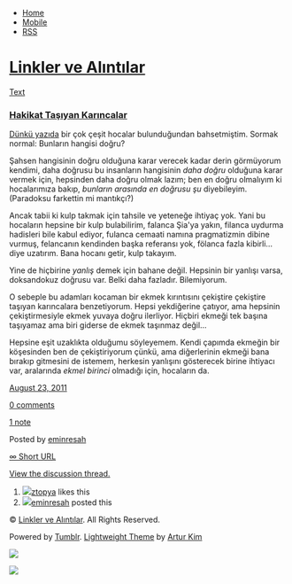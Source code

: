 -   [Home](/)
-   [Mobile](/mobile)
-   [RSS](http://eminresah.tumblr.com/rss)

[Linkler ve Alıntılar](/)
=========================

[Text](http://eminresah.tumblr.com/post/9277190043/hakikat-tas-yan-kar-ncalar)

### [Hakikat Taşıyan Karıncalar](http://eminresah.tumblr.com/post/9277190043/hakikat-tas-yan-kar-ncalar)

[Dünkü yazıda](http://blog.eminresah.com/?p=466) bir çok çeşit hocalar
bulunduğundan bahsetmiştim. Sormak normal: Bunların hangisi doğru?

Şahsen hangisinin doğru olduğuna karar verecek kadar derin görmüyorum
kendimi, daha doğrusu bu insanların hangisinin *daha doğru* olduğuna
karar vermek için, hepsinden daha doğru olmak lazım; ben en doğru
olmalıyım ki hocalarımıza bakıp, *bunların arasında en doğrusu şu*
diyebileyim. (Paradoksu farkettin mi mantıkçı?)

Ancak tabii ki kulp takmak için tahsile ve yeteneğe ihtiyaç yok. Yani bu
hocaların hepsine bir kulp bulabilirim, falanca Şia'ya yakın, filanca
uydurma hadisleri bile kabul ediyor, fulanca cemaati namına pragmatizmin
dibine vurmuş, felancanın kendinden başka referansı yok, fölanca fazla
kibirli… diye uzatırım. Bana hocanı getir, kulp takayım.

Yine de hiçbirine *yanlış* demek için bahane değil. Hepsinin bir yanlışı
varsa, doksandokuz doğrusu var. Belki daha fazladır. Bilemiyorum.

O sebeple bu adamları kocaman bir ekmek kırıntısını çekiştire çekiştire
taşıyan karıncalara benzetiyorum. Hepsi yekdiğerine çatıyor, ama
hepsinin çekiştirmesiyle ekmek yuvaya doğru ilerliyor. Hiçbiri ekmeği
tek başına taşıyamaz ama biri giderse de ekmek taşınmaz değil…

Hepsine eşit uzaklıkta olduğumu söyleyemem. Kendi çapımda ekmeğin bir
köşesinden ben de çekiştiriyorum çünkü, ama diğerlerinin ekmeği bana
bırakıp gitmesini de istemem, herkesin yanlışını gösterecek birine
ihtiyacı var, aralarında *ekmel birinci* olmadığı için, hocaların da.

[August 23,
2011](http://eminresah.tumblr.com/post/9277190043/hakikat-tas-yan-kar-ncalar)

[0
comments](http://eminresah.tumblr.com/post/9277190043/hakikat-tas-yan-kar-ncalar#disqus_thread)

[1
note](http://eminresah.tumblr.com/post/9277190043/hakikat-tas-yan-kar-ncalar#notes)

Posted by [eminresah](http://eminresah.tumblr.com/)

[∞ Short URL](http://tmblr.co/ZWS1Oy8ezg_R)

[View the discussion thread.](http://erblog.disqus.com/?url=ref)

1.  [![](http://38.media.tumblr.com/avatar_17d7756f7f8f_16.png)](http://ztopya.tumblr.com/ "aglea ")[ztopya](http://ztopya.tumblr.com/ "aglea")
    likes this
2.  [![](http://38.media.tumblr.com/avatar_06c8562d8d9e_16.png)](http://eminresah.tumblr.com/ "Linkler ve Alıntılar")[eminresah](http://eminresah.tumblr.com/ "Linkler ve Alıntılar")
    posted this

© [Linkler ve Alıntılar](/). All Rights Reserved.

Powered by [Tumblr](http://tumblr.com). [Lightweight
Theme](http://www.tumblr.com/theme/10820) by [Artur
Kim](http://arturkim.com)

![](https://px.srvcs.tumblr.com/impixu?T=1434919036&J=eyJ0eXBlIjoidXJsIiwidXJsIjoiaHR0cDpcL1wvZW1pbnJlc2FoLnR1bWJsci5jb21cL3Bvc3RcLzkyNzcxOTAwNDNcL2hha2lrYXQtdGFzLXlhbi1rYXItbmNhbGFyIiwicmVxdHlwZSI6MCwicm91dGUiOiJcL3Bvc3RcLzppZFwvOnN1bW1hcnkiLCJub3NjcmlwdCI6MX0=&U=BAOAPNHNLI&K=f0678de3c168608443ae25396b6940ee21185790b96e1642937d7d4fa6cb0e84&R=)

![](https://px.srvcs.tumblr.com/impixu?T=1434919036&J=eyJ0eXBlIjoicG9zdCIsInVybCI6Imh0dHA6XC9cL2VtaW5yZXNhaC50dW1ibHIuY29tXC9wb3N0XC85Mjc3MTkwMDQzXC9oYWtpa2F0LXRhcy15YW4ta2FyLW5jYWxhciIsInJlcXR5cGUiOjAsInJvdXRlIjoiXC9wb3N0XC86aWRcLzpzdW1tYXJ5IiwicG9zdHMiOlt7InBvc3RpZCI6IjkyNzcxOTAwNDMiLCJibG9naWQiOiIzNjQ4MDI4Iiwic291cmNlIjozM31dLCJub3NjcmlwdCI6MX0=&U=CLLIAECDAG&K=ab1f58b9481f32aefa369231a1daf4d68ef968948dd26fb09cdab032eb606846&R=)

